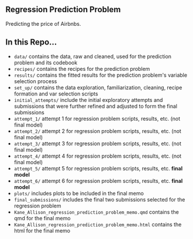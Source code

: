 ## Regression Prediction Problem

Predicting the price of Airbnbs.

## In this Repo...
- `data/` contains the data, raw and cleaned, used for the prediction problem and its codebook
- `recipes/` contains the recipes for the prediction problem
- `results/` contains the fitted results for the prediction problem's variable selection process
- `set_up/` contains the data exploration, familiarization, cleaning, recipe formation and var selection scripts
- `initial_attempts/` include the initial exploratory attempts and submissions that were further refined and adjusted to form the final submissions
- `attempt_1/` attempt 1 for regression problem scripts, results, etc. (not final model)
- `attempt_2/` attempt 2 for regression problem scripts, results, etc. (not final model)
- `attempt_3/` attempt 3 for regression problem scripts, results, etc. (not final model)
- `attempt_4/` attempt 4 for regression problem scripts, results, etc. (not final model)
- `attempt_5/` attempt 5 for regression problem scripts, results, etc. **final model**
- `attempt_6/` attempt 6 for regression problem scripts, results, etc. **final model**
- `plots/` includes plots to be included in the final memo
- `final_submissions/` includes the final two submissions selected for the regression problem
- `Kane_Allison_regression_prediction_problem_memo.qmd` contains the qmd for the final memo
- `Kane_Allison_regression_prediction_problem_memo.html` contains the html for the final memo